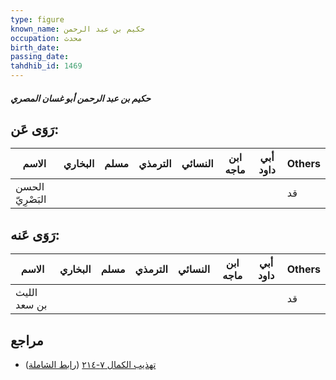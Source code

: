 ```yaml
---
type: figure
known_name: حكيم بن عبد الرحمن
occupation: محدث
birth_date:
passing_date:
tahdhib_id: 1469
---
```

##### حكيم بن عبد الرحمن أبو غسان المصري

## رَوَى عَن:
| الاسم            | البخاري | مسلم | الترمذي | النسائي | ابن ماجه | أبي داود | Others |
| ---------------- | ------- | ---- | ------- | ------- | -------- | -------- | ------ |
| الحسن البَصْرِيّ |         |      |         |         |          |          | قد     |
## رَوَى عَنه:
| الاسم        | البخاري | مسلم | الترمذي | النسائي | ابن ماجه | أبي داود | Others |
| ------------ | ------- | ---- | ------- | ------- | -------- | -------- | ------ |
| الليث بن سعد |         |      |         |         |          |          | قد     |
## مراجع
- [تهذيب الكمال ٧-٢١٤](obsidian://open?vault=Tahdhib-al-Kamal&file=Figures/١٤٦٩-حكيم%20بن%20عبد%20الرحمن%20أبو%20غسان%20المصري) ([رابط الشاملة](https://shamela.ws/book/3722/3436))